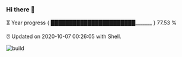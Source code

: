 ### Hi there 👋

⏳ Year progress { ███████████████████████_______ } 77.53 %

⏰ Updated on 2020-10-07 00:26:05 with Shell.

![build](https://github.com/shenxianpeng/shenxianpeng/workflows/build/badge.svg)